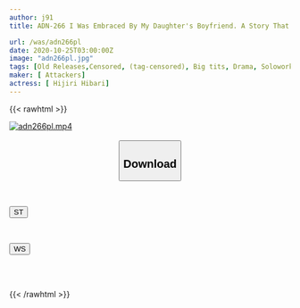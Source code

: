 ```yaml
---
author: j91
title: ADN-266 I Was Embraced By My Daughter's Boyfriend. A Story That Has Been Spoiled Since That Day When It Was Forcibly Pushed Down Sei Maihara

url: /was/adn266pl
date: 2020-10-25T03:00:00Z
image: "adn266pl.jpg"
tags: [Old Releases,Censored, (tag-censored), Big tits, Drama, Solowork]
maker: [ Attackers]
actress: [ Hijiri Hibari]
---
```



{{< rawhtml >}}

<div class="video" data-videoid="gRP8v1JPDDcB12">
    <a href="javascript:;">
        <img src="/was/adn266pl/adn266pl.jpg" width="WIDTH" height="HEIGHT" alt="adn266pl.mp4" loading="lazy">
    </a>
</div>

<script type="text/javascript" src="https://j91.asia/asset/on-demand-st.js"></script>

<br>
  <link rel="stylesheet" href="https://j91.asia/asset/bs5.css">
  
  <center>
  <button class="btn btn-primary" type="button" data-bs-toggle="collapse" data-bs-target=".multi-collapse" aria-expanded="false" aria-controls="multiCollapseExample1 multiCollapseExample2"><h2>Download</h2></button></center>
</p>
<div class="row">
  <div class="col">
    <div class="collapse multi-collapse" id="multiCollapseExample1">
      <div class="card card-body">
	      	      <br>
<div class="buttons">  
<p><a href="https://streamtape.to/v/gRP8v1JPDDcB12" target="_blank"><button class="btn-hover color-3"><i class="fa fa-download"></i> ST</button></a></p></div>
    </div>
  </div>
</div>
  <div class="col">
    <div class="collapse multi-collapse" id="multiCollapseExample2">
      <div class="card card-body">
	      <br>
<div class="buttons">
<p><a href="https://wolfstream.tv/rwp6mi9ihwwk" target="_blank"><button class="btn-hover color-8"><i class="fa fa-download"></i> WS</button></a></p></div>
<br><br>
      </div>
    </div>
  </div>
</div>

{{< /rawhtml >}}